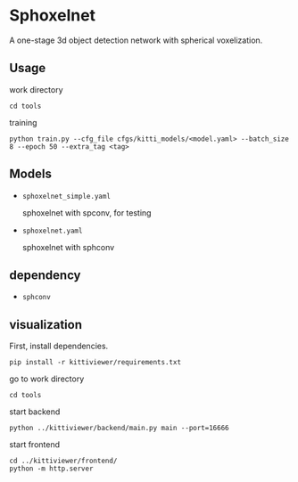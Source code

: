 # Sphoxelnet

A one-stage 3d object detection network with spherical voxelization.

## Usage

work directory
```
cd tools
```

training

```
python train.py --cfg_file cfgs/kitti_models/<model.yaml> --batch_size 8 --epoch 50 --extra_tag <tag>
```

## Models

- `sphoxelnet_simple.yaml`

    sphoxelnet with spconv, for testing
- `sphoxelnet.yaml`

    sphoxelnet with sphconv

## dependency

- `sphconv`

## visualization

First, install dependencies.

```
pip install -r kittiviewer/requirements.txt
```

go to work directory

```
cd tools
```

start backend

```
python ../kittiviewer/backend/main.py main --port=16666
```

start frontend

```
cd ../kittiviewer/frontend/
python -m http.server
```


